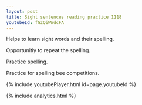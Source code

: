 ```yaml
---
layout: post
title: Sight sentences reading practice 1118
youtubeId: fGzQiWWdcFA
---
```

 
 
Helps to learn sight words and their spelling.

Opportunitiy to repeat the spelling. 

Practice spelling. 
 
Practice for spelling bee competitions. 
 
{% include youtubePlayer.html id=page.youtubeId %}
 
 
{% include analytics.html %}